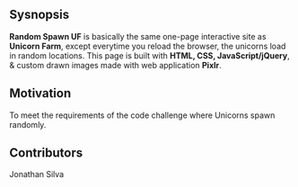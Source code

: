 ## Sysnopsis
**Random Spawn UF** is basically the same one-page interactive site as **Unicorn Farm**, except everytime you reload the browser, the unicorns load in random locations. This page is built with **HTML, CSS, JavaScript/jQuery**, & custom drawn images made with web application **Pixlr**.

## Motivation
To meet the requirements of the code challenge where Unicorns spawn randomly. 

## Contributors
Jonathan Silva
